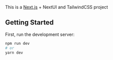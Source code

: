 This is a [Next.js](https://nextjs.org/) + NextUI and TailwindCSS project

## Getting Started

First, run the development server:

```bash
npm run dev
# or
yarn dev
```

